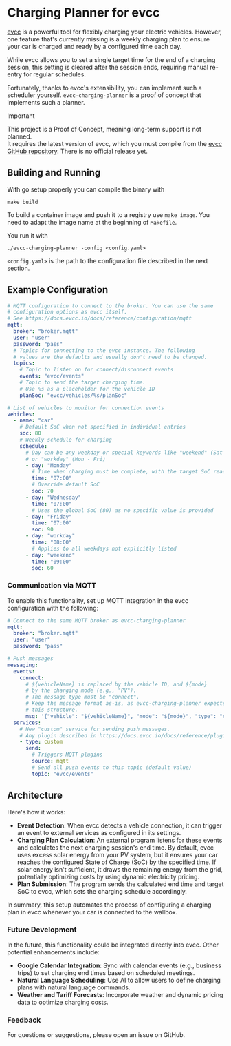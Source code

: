 # Charging Planner for evcc

[evcc](https://evcc.io) is a powerful tool for flexibly charging your electric vehicles. However, one feature that's currently missing is a weekly charging plan to ensure your car is charged and ready by a configured time each day. 

While evcc allows you to set a single target time for the end of a charging session, this setting is cleared after the session ends, requiring manual re-entry for regular schedules. 

Fortunately, thanks to evcc's extensibility, you can implement such a scheduler yourself. `evcc-charging-planner` is a proof of concept that implements such a planner.

> [!IMPORTANT]
> This project is a Proof of Concept, meaning long-term support is not planned.  
> It requires the latest version of evcc, which you must compile from the [evcc GitHub repository](https://github.com/evcc-io/evcc). There is no official release yet.

## Building and Running

With go setup properly you can compile the binary with 

``` shell
make build
```

To build a container image and push it to a registry use `make image`. You need to adapt the image name at the beginning of `Makefile`.

You run it with 

```shell
./evcc-charging-planner -config <config.yaml>
```

`<config.yaml>` is the path to the configuration file described in the next section.

## Example Configuration

```yaml
# MQTT configuration to connect to the broker. You can use the same 
# configuration options as evcc itself. 
# See https://docs.evcc.io/docs/reference/configuration/mqtt
mqtt:
  broker: "broker.mqtt"
  user: "user"
  password: "pass"
  # Topics for connecting to the evcc instance. The following 
  # values are the defaults and usually don't need to be changed.
  topics:
    # Topic to listen on for connect/disconnect events
    events: "evcc/events"
    # Topic to send the target charging time. 
    # Use %s as a placeholder for the vehicle ID
    planSoc: "evcc/vehicles/%s/planSoc"

# List of vehicles to monitor for connection events    
vehicles:
  - name: "car"
    # Default SoC when not specified in individual entries
    soc: 80
    # Weekly schedule for charging
    schedule:
      # Day can be any weekday or special keywords like "weekend" (Sat & Sun) 
      # or "workday" (Mon - Fri)
      - day: "Monday"
        # Time when charging must be complete, with the target SoC reached
        time: "07:00"
        # Override default SoC
        soc: 70
      - day: "Wednesday"
        time: "07:00"
        # Uses the global SoC (80) as no specific value is provided
      - day: "Friday"
        time: "07:00"
        soc: 90
      - day: "workday"
        time: "08:00"
        # Applies to all weekdays not explicitly listed
      - day: "weekend"
        time: "09:00"
        soc: 60
```
   
### Communication via MQTT

To enable this functionality, set up MQTT integration in the evcc configuration with the following:

``` yaml
# Connect to the same MQTT broker as evcc-charging-planner
mqtt:
  broker: "broker.mqtt"
  user: "user"
  password: "pass"

# Push messages
messaging:
  events:
    connect:
      # ${vehicleName} is replaced by the vehicle ID, and ${mode} 
      # by the charging mode (e.g., "PV").
      # The message type must be "connect".
      # Keep the message format as-is, as evcc-charging-planner expects 
      # this structure.
      msg: '{"vehicle": "${vehicleName}", "mode": "${mode}", "type": "connect"}'
  services:
    # New "custom" service for sending push messages.
    # Any plugin described in https://docs.evcc.io/docs/reference/plugins can be used.
    - type: custom
      send:
        # Triggers MQTT plugins
        source: mqtt
        # Send all push events to this topic (default value)
        topic: "evcc/events"
```

## Architecture

Here's how it works:

- **Event Detection**: When evcc detects a vehicle connection, it can trigger an event to external services as configured in its settings.
- **Charging Plan Calculation**: An external program listens for these events and calculates the next charging session's end time. By default, evcc uses excess solar energy from your PV system, but it ensures your car reaches the configured State of Charge (SoC) by the specified time. If solar energy isn't sufficient, it draws the remaining energy from the grid, potentially optimizing costs by using dynamic electricity pricing.
- **Plan Submission**: The program sends the calculated end time and target SoC to evcc, which sets the charging schedule accordingly.

In summary, this setup automates the process of configuring a charging plan in evcc whenever your car is connected to the wallbox.

### Future Development

In the future, this functionality could be integrated directly into evcc. Other potential enhancements include:

* **Google Calendar Integration**: Sync with calendar events (e.g., business trips) to set charging end times based on scheduled meetings.
* **Natural Language Scheduling**: Use AI to allow users to define charging plans with natural language commands.
* **Weather and Tariff Forecasts**: Incorporate weather and dynamic pricing data to optimize charging costs.

### Feedback

For questions or suggestions, please open an issue on GitHub.
